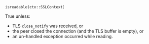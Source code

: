 ```
isreadable(ctx::SSLContext)
```

True unless:

  * TLS `close_notify` was received, or
  * the peer closed the connection (and the TLS buffer is empty), or
  * an un-handled exception occurred while reading.
